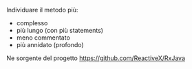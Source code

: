 Individuare il metodo più:
- complesso
- più lungo (con più statements)
- meno commentato
- più annidato (profondo)

Ne sorgente del progetto https://github.com/ReactiveX/RxJava